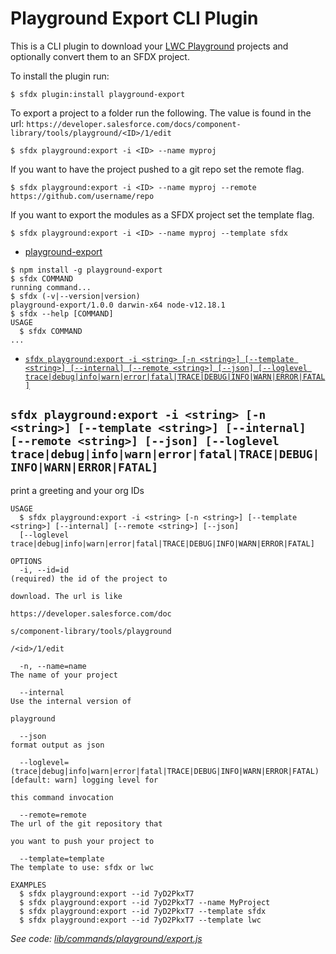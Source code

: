 # Playground Export CLI Plugin

This is a CLI plugin to download your [LWC Playground](https://developer.salesforce.com/docs/component-library/tools/playground) projects and optionally convert them to an SFDX project.

To install the plugin run:

```
$ sfdx plugin:install playground-export
```

To export a project to a folder run the following. The <ID> value is found in the url: `https://developer.salesforce.com/docs/component-library/tools/playground/<ID>/1/edit`

```
$ sfdx playground:export -i <ID> --name myproj
```

If you want to have the project pushed to a git repo set the remote flag.

```
$ sfdx playground:export -i <ID> --name myproj --remote https://github.com/username/repo
```

If you want to export the modules as a SFDX project set the template flag.

```
$ sfdx playground:export -i <ID> --name myproj --template sfdx
```

<!-- toc -->

- [playground-export](#playground-export)
  <!-- tocstop -->
    <!-- install -->
    <!-- usage -->

```sh-session
$ npm install -g playground-export
$ sfdx COMMAND
running command...
$ sfdx (-v|--version|version)
playground-export/1.0.0 darwin-x64 node-v12.18.1
$ sfdx --help [COMMAND]
USAGE
  $ sfdx COMMAND
...
```

<!-- usagestop -->
<!-- commands -->

- [`sfdx playground:export -i <string> [-n <string>] [--template <string>] [--internal] [--remote <string>] [--json] [--loglevel trace|debug|info|warn|error|fatal|TRACE|DEBUG|INFO|WARN|ERROR|FATAL]`](#sfdx-playgroundexport--i-string--n-string---template-string---internal---remote-string---json---loglevel-tracedebuginfowarnerrorfataltracedebuginfowarnerrorfatal)

## `sfdx playground:export -i <string> [-n <string>] [--template <string>] [--internal] [--remote <string>] [--json] [--loglevel trace|debug|info|warn|error|fatal|TRACE|DEBUG|INFO|WARN|ERROR|FATAL]`

print a greeting and your org IDs

```
USAGE
  $ sfdx playground:export -i <string> [-n <string>] [--template <string>] [--internal] [--remote <string>] [--json]
  [--loglevel trace|debug|info|warn|error|fatal|TRACE|DEBUG|INFO|WARN|ERROR|FATAL]

OPTIONS
  -i, --id=id                                                                       (required) the id of the project to
                                                                                    download. The url is like
                                                                                    https://developer.salesforce.com/doc
                                                                                    s/component-library/tools/playground
                                                                                    /<id>/1/edit

  -n, --name=name                                                                   The name of your project

  --internal                                                                        Use the internal version of
                                                                                    playground

  --json                                                                            format output as json

  --loglevel=(trace|debug|info|warn|error|fatal|TRACE|DEBUG|INFO|WARN|ERROR|FATAL)  [default: warn] logging level for
                                                                                    this command invocation

  --remote=remote                                                                   The url of the git repository that
                                                                                    you want to push your project to

  --template=template                                                               The template to use: sfdx or lwc

EXAMPLES
  $ sfdx playground:export --id 7yD2PkxT7
  $ sfdx playground:export --id 7yD2PkxT7 --name MyProject
  $ sfdx playground:export --id 7yD2PkxT7 --template sfdx
  $ sfdx playground:export --id 7yD2PkxT7 --template lwc
```

_See code: [lib/commands/playground/export.js](https://github.com/ntotten/lwc-playground-export/blob/v1.0.0/lib/commands/playground/export.js)_

<!-- commandsstop -->
